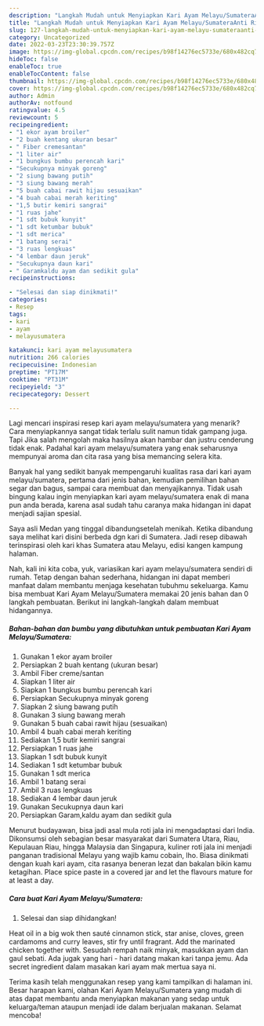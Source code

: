 ```yaml
---
description: "Langkah Mudah untuk Menyiapkan Kari Ayam Melayu/SumateraAnti Ribet, Enak Banget"
title: "Langkah Mudah untuk Menyiapkan Kari Ayam Melayu/SumateraAnti Ribet, Enak Banget"
slug: 127-langkah-mudah-untuk-menyiapkan-kari-ayam-melayu-sumateraanti-ribet-enak-banget
category: Uncategorized
date: 2022-03-23T23:30:39.757Z
image: https://img-global.cpcdn.com/recipes/b98f14276ec5733e/680x482cq70/kari-ayam-melayusumatera-foto-resep-utama.jpg
hideToc: false
enableToc: true
enableTocContent: false
thumbnail: https://img-global.cpcdn.com/recipes/b98f14276ec5733e/680x482cq70/kari-ayam-melayusumatera-foto-resep-utama.jpg
cover: https://img-global.cpcdn.com/recipes/b98f14276ec5733e/680x482cq70/kari-ayam-melayusumatera-foto-resep-utama.jpg
author: Admin
authorAv: notfound
ratingvalue: 4.5
reviewcount: 5
recipeingredient:
- "1 ekor ayam broiler"
- "2 buah kentang ukuran besar"
- " Fiber cremesantan"
- "1 liter air"
- "1 bungkus bumbu perencah kari"
- "Secukupnya minyak goreng"
- "2 siung bawang putih"
- "3 siung bawang merah"
- "5 buah cabai rawit hijau sesuaikan"
- "4 buah cabai merah keriting"
- "1,5 butir kemiri sangrai"
- "1 ruas jahe"
- "1 sdt bubuk kunyit"
- "1 sdt ketumbar bubuk"
- "1 sdt merica"
- "1 batang serai"
- "3 ruas lengkuas"
- "4 lembar daun jeruk"
- "Secukupnya daun kari"
- " Garamkaldu ayam dan sedikit gula"
recipeinstructions:

- "Selesai dan siap dinikmati!"
categories:
- Resep
tags:
- kari
- ayam
- melayusumatera

katakunci: kari ayam melayusumatera 
nutrition: 266 calories
recipecuisine: Indonesian
preptime: "PT17M"
cooktime: "PT31M"
recipeyield: "3"
recipecategory: Dessert

---
```



Lagi mencari inspirasi resep kari ayam melayu/sumatera yang menarik? Cara menyiapkannya sangat tidak terlalu sulit namun tidak gampang juga. Tapi Jika salah mengolah maka hasilnya akan hambar dan justru cenderung tidak enak. Padahal kari ayam melayu/sumatera yang enak seharusnya mempunyai aroma dan cita rasa yang bisa memancing selera kita.


Banyak hal yang sedikit banyak mempengaruhi kualitas rasa dari kari ayam melayu/sumatera, pertama dari jenis bahan, kemudian pemilihan bahan segar dan bagus, sampai cara membuat dan menyajikannya. Tidak usah bingung kalau ingin menyiapkan kari ayam melayu/sumatera enak di mana pun anda berada, karena asal sudah tahu caranya maka hidangan ini dapat menjadi sajian spesial.

Saya asli Medan yang tinggal dibandungsetelah menikah. Ketika dibandung saya melihat kari disini berbeda dgn kari di Sumatera. Jadi resep dibawah terinspirasi oleh kari khas Sumatera atau Melayu, edisi kangen kampung halaman.


Nah, kali ini kita coba, yuk, variasikan kari ayam melayu/sumatera sendiri di rumah. Tetap dengan bahan sederhana, hidangan ini dapat memberi manfaat dalam membantu menjaga kesehatan tubuhmu sekeluarga. Kamu bisa membuat Kari Ayam Melayu/Sumatera memakai 20 jenis bahan dan 0 langkah pembuatan. Berikut ini langkah-langkah dalam membuat hidangannya.

<!--inarticleads1-->

##### Bahan-bahan dan bumbu yang dibutuhkan untuk pembuatan Kari Ayam Melayu/Sumatera:

1. Gunakan 1 ekor ayam broiler
1. Persiapkan 2 buah kentang (ukuran besar)
1. Ambil  Fiber creme/santan
1. Siapkan 1 liter air
1. Siapkan 1 bungkus bumbu perencah kari
1. Persiapkan Secukupnya minyak goreng
1. Siapkan 2 siung bawang putih
1. Gunakan 3 siung bawang merah
1. Gunakan 5 buah cabai rawit hijau (sesuaikan)
1. Ambil 4 buah cabai merah keriting
1. Sediakan 1,5 butir kemiri sangrai
1. Persiapkan 1 ruas jahe
1. Siapkan 1 sdt bubuk kunyit
1. Sediakan 1 sdt ketumbar bubuk
1. Gunakan 1 sdt merica
1. Ambil 1 batang serai
1. Ambil 3 ruas lengkuas
1. Sediakan 4 lembar daun jeruk
1. Gunakan Secukupnya daun kari
1. Persiapkan  Garam,kaldu ayam dan sedikit gula


Menurut budayawan, bisa jadi asal mula roti jala ini mengadaptasi dari India. Dikonsumsi oleh sebagian besar masyarakat dari Sumatera Utara, Riau, Kepulauan Riau, hingga Malaysia dan Singapura, kuliner roti jala ini menjadi panganan tradisional Melayu yang wajib kamu cobain, lho. Biasa dinikmati dengan kuah kari ayam, cita rasanya beneran lezat dan bakalan bikin kamu ketagihan. Place spice paste in a covered jar and let the flavours mature for at least a day. 

<!--inarticleads2-->

##### Cara buat Kari Ayam Melayu/Sumatera:


1. Selesai dan siap dihidangkan!

Heat oil in a big wok then sauté cinnamon stick, star anise, cloves, green cardamoms and curry leaves, stir fry until fragrant. Add the marinated chicken together with. Sesudah rempah naik minyak, masukkan ayam dan gaul sebati. Ada jugak yang hari - hari datang makan kari tanpa jemu. Ada secret ingredient dalam masakan kari ayam mak mertua saya ni. 

Terima kasih telah menggunakan resep yang kami tampilkan di halaman ini. Besar harapan kami, olahan Kari Ayam Melayu/Sumatera yang mudah di atas dapat membantu anda menyiapkan makanan yang sedap untuk keluarga/teman ataupun menjadi ide dalam berjualan makanan. Selamat mencoba!
